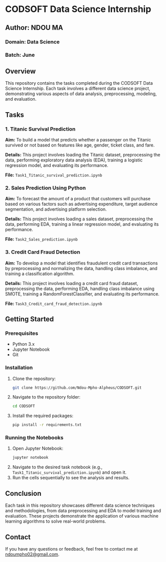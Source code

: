 # CODSOFT Data Science Internship

## Author: NDOU MA

### Domain: Data Science

### Batch: June

## Overview

This repository contains the tasks completed during the CODSOFT Data Science Internship. Each task involves a different data science project, demonstrating various aspects of data analysis, preprocessing, modeling, and evaluation.

## Tasks

### 1. Titanic Survival Prediction

**Aim:** To build a model that predicts whether a passenger on the Titanic survived or not based on features like age, gender, ticket class, and fare.

**Details:** This project involves loading the Titanic dataset, preprocessing the data, performing exploratory data analysis (EDA), training a logistic regression model, and evaluating its performance.

**File:** `Task1_Titanic_survival_prediction.ipynb`

### 2. Sales Prediction Using Python

**Aim:** To forecast the amount of a product that customers will purchase based on various factors such as advertising expenditure, target audience segmentation, and advertising platform selection.

**Details:** This project involves loading a sales dataset, preprocessing the data, performing EDA, training a linear regression model, and evaluating its performance.

**File:** `Task2_Sales_prediction.ipynb`

### 3. Credit Card Fraud Detection

**Aim:** To develop a model that identifies fraudulent credit card transactions by preprocessing and normalizing the data, handling class imbalance, and training a classification algorithm.

**Details:** This project involves loading a credit card fraud dataset, preprocessing the data, performing EDA, handling class imbalance using SMOTE, training a RandomForestClassifier, and evaluating its performance.

**File:** `Task3_Credit_card_fraud_detection.ipynb`

## Getting Started

### Prerequisites

- Python 3.x
- Jupyter Notebook
- Git

### Installation

1. Clone the repository:
    ```sh
    git clone https://github.com/Ndou-Mpho-Alpheus/CODSOFT.git
    ```
2. Navigate to the repository folder:
    ```sh
    cd CODSOFT
    ```
3. Install the required packages:
    ```sh
    pip install -r requirements.txt
    ```

### Running the Notebooks

1. Open Jupyter Notebook:
    ```sh
    jupyter notebook
    ```
2. Navigate to the desired task notebook (e.g., `Task1_Titanic_survival_prediction.ipynb`) and open it.
3. Run the cells sequentially to see the analysis and results.

## Conclusion

Each task in this repository showcases different data science techniques and methodologies, from data preprocessing and EDA to model training and evaluation. These projects demonstrate the application of various machine learning algorithms to solve real-world problems.

## Contact

If you have any questions or feedback, feel free to contact me at ndoumpho02@gmail.com.

